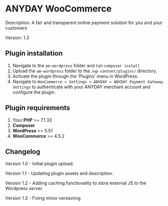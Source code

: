 # ANYDAY WooCommerce

Description: A fair and transparent online payment solution for you and your customers

Version: 1.3

## Plugin installation

1. Navigate to the `am-wordpress` folder and run `composer install`
2. Upload the `am-wordpress` folder to the `/wp-content/plugins/` directory.
3. Activate the plugin through the 'Plugins' menu in WordPress.
4. Navigate to `WooCommerce > Settings > ANYDAY > ANYDAY Payment Gateway Settings` to authenticate with your ANYDAY merchant account and configure the plugin.

## Plugin requirements

1. Your **PHP** >= 7.1.33
2. **Composer**
3. **WordPress** >= 5.51
4. **WooCommerce** >= 4.5.2

## Changelog

Version 1.0 - Initial plugin upload.

Version 1.1 - Updating plugin assets and description.

Version 1.2 - Adding caching functionality to store external JS to the Wordpress server.

Version 1.3 - Fixing minor versioning.